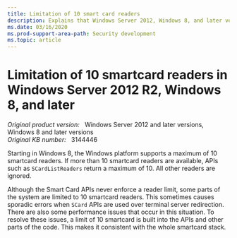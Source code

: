 ```yaml
---
title: Limitation of 10 smart card readers
description: Explains that Windows Server 2012, Windows 8, and later versions of Windows Server and Windows are limited to using 10 smartcard readers.
ms.date: 03/16/2020
ms.prod-support-area-path: Security development
ms.topic: article
---
```

# Limitation of 10 smartcard readers in Windows Server 2012 R2, Windows 8, and later

_Original product version:_ &nbsp; Windows Server 2012 and later versions, Windows 8 and later versions  
_Original KB number:_ &nbsp; 3144446

Starting in Windows 8, the Windows platform supports a maximum of 10 smartcard readers. If more than 10 smartcard readers are available, APIs such as `SCardListReaders` return a maximum of 10. All other readers are ignored.

Although the Smart Card APIs never enforce a reader limit, some parts of the system are limited to 10 smartcard readers. This sometimes causes sporadic errors when `SCard` APIs are used over terminal server redirection. There are also some performance issues that occur in this situation. To resolve these issues, a limit of 10 smartcard is built into the APIs and other parts of the code. This makes it consistent with the whole smartcard stack.
